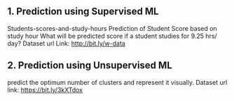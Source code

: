 ## 1. Prediction using Supervised ML
Students-scores-and-study-hours
Prediction of Student Score based on study hour
What will be predicted score if a student studies for 9.25 hrs/ day?
Dataset url Link: http://bit.ly/w-data


## 2. Prediction using Unsupervised ML
predict the optimum number of clusters and represent it visually.
Dataset url link: https://bit.ly/3kXTdox
